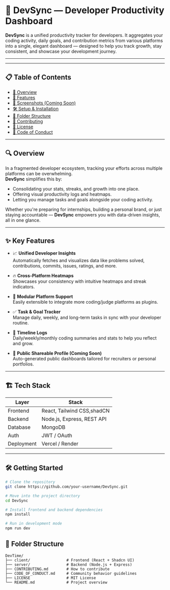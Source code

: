 # 🚀 DevSync — Developer Productivity Dashboard

**DevSync** is a unified productivity tracker for developers. It aggregates your coding activity, daily goals, and contribution metrics from various platforms into a single, elegant dashboard — designed to help you track growth, stay consistent, and showcase your development journey.

---


---

## 📋 Table of Contents

- [🚀 Overview](#-overview)
- [🧩 Features](#-features)
- [📸 Screenshots (Coming Soon)](#-screenshots-coming-soon)
- [🛠 Setup & Installation](#-setup--installation)
- [📁 Folder Structure](#-folder-structure)
- [🤝 Contributing](#-contributing)
- [📜 License](#-license)
- [📄 Code of Conduct](#-code-of-conduct)

---

## 🔍 Overview

In a fragmented developer ecosystem, tracking your efforts across multiple platforms can be overwhelming.  
**DevSync** simplifies this by:

- Consolidating your stats, streaks, and growth into one place.
- Offering visual productivity logs and heatmaps.
- Letting you manage tasks and goals alongside your coding activity.

Whether you're preparing for internships, building a personal brand, or just staying accountable — **DevSync** empowers you with data-driven insights, all in one glance.

---

## ✨ Key Features

- 📈 **Unified Developer Insights**  
  Automatically fetches and visualizes data like problems solved, contributions, commits, issues, ratings, and more.

- 🔥 **Cross-Platform Heatmaps**  
  Showcases your consistency with intuitive heatmaps and streak indicators.

- 🧩 **Modular Platform Support**  
  Easily extensible to integrate more coding/judge platforms as plugins.

- ✅ **Task & Goal Tracker**  
  Manage daily, weekly, and long-term tasks in sync with your developer routine.

- 🧾 **Timeline Logs**  
  Daily/weekly/monthly coding summaries and stats to help you reflect and grow.

- 🪪 **Public Shareable Profile (Coming Soon)**  
  Auto-generated public dashboards tailored for recruiters or personal portfolios.

---

## 🏗 Tech Stack

| Layer       | Stack                            |
|-------------|----------------------------------|
| Frontend    | React, Tailwind CSS,shadCN       |
| Backend     | Node.js, Express, REST API       |
| Database    | MongoDB                          |
| Auth        | JWT / OAuth                      |
| Deployment  | Vercel / Render                  |

---

## 🛠️ Getting Started

```bash
# Clone the repository
git clone https://github.com/your-username/DevSync.git

# Move into the project directory
cd DevSync

# Install frontend and backend dependencies
npm install

# Run in development mode
npm run dev

```
## 📁 Folder Structure

```text
DevTime/
├── client/                # Frontend (React + Shadcn UI)
├── server/                # Backend (Node.js + Express)
├── CONTRIBUTING.md        # How to contribute
├── CODE_OF_CONDUCT.md     # Community behavior guidelines
├── LICENSE                # MIT License
└── README.md              # Project overview
```